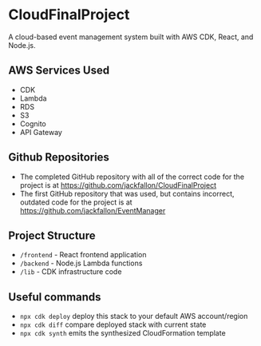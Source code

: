 # CloudFinalProject
A cloud-based event management system built with AWS CDK, React, and Node.js.

## AWS Services Used
- CDK
- Lambda
- RDS
- S3
- Cognito
- API Gateway

## Github Repositories
- The completed GitHub repository with all of the correct code for the project is at https://github.com/jackfallon/CloudFinalProject
- The first GitHub repository that was used, but contains incorrect, outdated code for the project is at https://github.com/jackfallon/EventManager

## Project Structure

- `/frontend` - React frontend application
- `/backend` - Node.js Lambda functions
- `/lib` - CDK infrastructure code

## Useful commands

* `npx cdk deploy`       deploy this stack to your default AWS account/region
* `npx cdk diff`         compare deployed stack with current state
* `npx cdk synth`        emits the synthesized CloudFormation template
